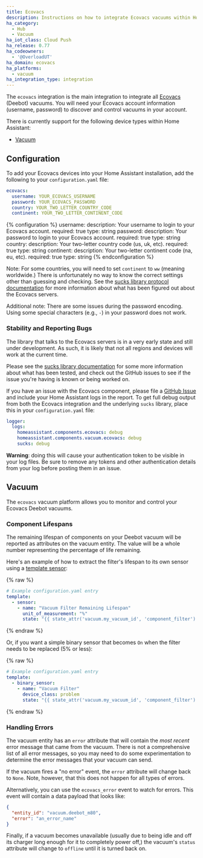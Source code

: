 ```yaml
---
title: Ecovacs
description: Instructions on how to integrate Ecovacs vacuums within Home Assistant.
ha_category:
  - Hub
  - Vacuum
ha_iot_class: Cloud Push
ha_release: 0.77
ha_codeowners:
  - '@OverloadUT'
ha_domain: ecovacs
ha_platforms:
  - vacuum
ha_integration_type: integration
---
```


The `ecovacs` integration is the main integration to integrate all [Ecovacs](https://www.ecovacs.com) (Deebot) vacuums. You will need your Ecovacs account information (username, password) to discover and control vacuums in your account.

There is currently support for the following device types within Home Assistant:

- [Vacuum](#vacuum)

## Configuration

To add your Ecovacs devices into your Home Assistant installation, add the following to your `configuration.yaml` file:

```yaml
ecovacs:
  username: YOUR_ECOVACS_USERNAME
  password: YOUR_ECOVACS_PASSWORD
  country: YOUR_TWO_LETTER_COUNTRY_CODE
  continent: YOUR_TWO_LETTER_CONTINENT_CODE
```

{% configuration %}
username:
  description: Your username to login to your Ecovacs account.
  required: true
  type: string
password:
  description: Your password to login to your Ecovacs account.
  required: true
  type: string
country:
  description: Your two-letter country code (us, uk, etc).
  required: true
  type: string
continent:
  description: Your two-letter continent code (na, eu, etc).
  required: true
  type: string
{% endconfiguration %}

Note: For some countries, you will need to set `continent` to `ww` (meaning worldwide.) There is unfortunately no way to know the correct settings other than guessing and checking. See the [sucks library protocol documentation](https://github.com/wpietri/sucks/blob/master/protocol.md) for more information about what has been figured out about the Ecovacs servers.

Additional note: There are some issues during the password encoding. Using some special characters (e.g., `-`) in your password does not work.

### Stability and Reporting Bugs

The library that talks to the Ecovacs servers is in a very early state and still under development. As such, it is likely that not all regions and devices will work at the current time.

Please see the [sucks library documentation](https://github.com/wpietri/sucks) for some more information about what has been tested, and check out the GitHub issues to see if the issue you're having is known or being worked on.

If you have an issue with the Ecovacs component, please file a [GitHub Issue](https://github.com/home-assistant/home-assistant/issues) and include your Home Assistant logs in the report. To get full debug output from both the Ecovacs integration and the underlying `sucks` library, place this in your `configuration.yaml` file:

```yaml
logger:
  logs:
    homeassistant.components.ecovacs: debug
    homeassistant.components.vacuum.ecovacs: debug
    sucks: debug
```

**Warning**: doing this will cause your authentication token to be visible in your log files. Be sure to remove any tokens and other authentication details from your log before posting them in an issue.


## Vacuum

The `ecovacs` vacuum platform allows you to monitor and control your Ecovacs Deebot vacuums.

### Component Lifespans

The remaining lifespan of components on your Deebot vacuum will be reported as attributes on the vacuum entity. The value will be a whole number representing the percentage of life remaining.

Here's an example of how to extract the filter's lifespan to its own sensor using a [template sensor](/integrations/template):

{% raw %}

```yaml
# Example configuration.yaml entry
template:
  - sensor:
    - name: "Vacuum Filter Remaining Lifespan"
      unit_of_measurement: "%"
      state: "{{ state_attr('vacuum.my_vacuum_id', 'component_filter') }}"
```

{% endraw %}

Or, if you want a simple binary sensor that becomes `On` when the filter needs to be replaced (5% or less):

{% raw %}

```yaml
# Example configuration.yaml entry
template:
  - binary_sensor:
    - name: "Vacuum Filter"
      device_class: problem
      state: "{{ state_attr('vacuum.my_vacuum_id', 'component_filter') <= 5 }}"
```

{% endraw %}

### Handling Errors

The vacuum entity has an `error` attribute that will contain the _most recent_ error message that came from the vacuum. There is not a comprehensive list of all error messages, so you may need to do some experimentation to determine the error messages that your vacuum can send.

If the vacuum fires a "no error" event, the `error` attribute will change back to `None`. Note, however, that this does not happen for all types of errors.

Alternatively, you can use the `ecovacs_error` event to watch for errors. This event will contain a data payload that looks like:

```json
{
  "entity_id": "vacuum.deebot_m80",
  "error": "an_error_name"
}
```

Finally, if a vacuum becomes unavailable (usually due to being idle and off its charger long enough for it to completely power off,) the vacuum's `status` attribute will change to `offline` until it is turned back on.
